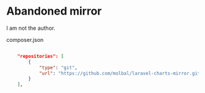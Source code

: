 # Abandoned mirror

I am not the author.


composer.json
```json

    "repositories": [
        {
            "type": "git",
            "url": "https://github.com/molbal/laravel-charts-mirror.git"
        }
    ],
```
